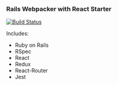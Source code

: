 ### Rails Webpacker with React Starter

[![Build Status](https://travis-ci.org/dankreiger/rails-webpacker-react-redux-rr-jest.svg?branch=master)](https://travis-ci.org/dankreiger/rails-webpacker-react-redux-rr-jest)

Includes:

- Ruby on Rails
- RSpec
- React
- Redux
- React-Router
- Jest